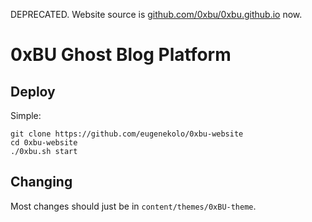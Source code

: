 DEPRECATED. Website source is [github.com/0xbu/0xbu.github.io](https://github.com/0xbu/0xbu.github.io) now.

# 0xBU Ghost Blog Platform

## Deploy
Simple:
```
git clone https://github.com/eugenekolo/0xbu-website
cd 0xbu-website
./0xbu.sh start
```

## Changing
Most changes should just be in `content/themes/0xBU-theme`.
